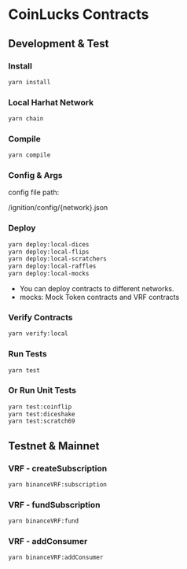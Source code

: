 # CoinLucks Contracts

## Development & Test

### Install

```bash
yarn install
```

### Local Harhat Network

```bash
yarn chain
```

### Compile

```bash
yarn compile
```

### Config & Args

config file path:

/ignition/config/{network}.json

### Deploy

```bash
yarn deploy:local-dices
yarn deploy:local-flips
yarn deploy:local-scratchers
yarn deploy:local-raffles
yarn deploy:local-mocks
```
- You can deploy contracts to different networks.
- mocks: Mock Token contracts and VRF contracts

### Verify Contracts

```bash
yarn verify:local
```

### Run Tests

```bash
yarn test
```

### Or Run Unit Tests

```bash
yarn test:coinflip
yarn test:diceshake
yarn test:scratch69

```

## Testnet & Mainnet

### VRF - createSubscription

```bash
yarn binanceVRF:subscription
```

### VRF - fundSubscription

```bash
yarn binanceVRF:fund
```

### VRF - addConsumer

```bash
yarn binanceVRF:addConsumer
```